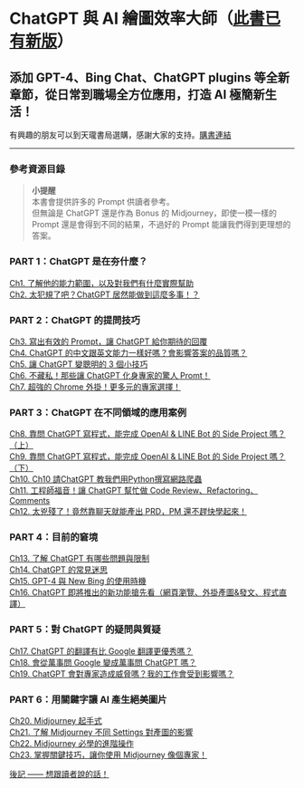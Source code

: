 # ChatGPT 與 AI 繪圖效率大師（[此書已有新版](https://www.tenlong.com.tw/products/9786263339989)）

## 添加 GPT-4、Bing Chat、ChatGPT plugins 等全新章節，從日常到職場全方位應用，打造 AI 極簡新生活！



有興趣的朋友可以到天瓏書局選購，感謝大家的支持。[購書連結](https://www.tenlong.com.tw/products/9786263334885)

---

### 參考資源目錄

> **小提醒**  
> 本書會提供許多的 Prompt 供讀者參考。  
> 但無論是 ChatGPT 還是作為 Bonus 的 Midjourney，即使一模一樣的 Prompt 還是會得到不同的結果，不過好的 Prompt 能讓我們得到更理想的答案。  

### PART 1：ChatGPT 是在夯什麼？

[Ch1. 了解他的能力範圍，以及對我們有什麼實際幫助](Ch01)  
[Ch2. 太犯規了吧？ChatGPT 居然能做到這麼多事！？](Ch02)  

### PART 2：ChatGPT 的提問技巧

[Ch3. 寫出有效的 Prompt，讓 ChatGPT 給你期待的回覆](Ch03)  
[Ch4. ChatGPT 的中文跟英文能力一樣好嗎？會影響答案的品質嗎？](Ch04)  
[Ch5. 讓 ChatGPT 變聰明的 3 個小技巧](Ch05)  
[Ch6. 不藏私！那些讓 ChatGPT 化身專家的驚人 Promt！](Ch06)  
[Ch7. 超強的 Chrome 外掛！更多元的專家選擇！](Ch07)  

### PART 3：ChatGPT 在不同領域的應用案例

[Ch8. 靠問 ChatGPT 寫程式，能完成 OpenAI & LINE Bot 的 Side Project 嗎？（上）](Ch08)  
[Ch9. 靠問 ChatGPT 寫程式，能完成 OpenAI & LINE Bot 的 Side Project 嗎？（下）](Ch09)  
[Ch10. Ch10	請ChatGPT 教我們用Python撰寫網路爬蟲](Ch10)  
[Ch11. 工程師福音！讓 ChatGPT 幫忙做 Code Review、Refactoring、Comments](Ch11)  
[Ch12. 太兇殘了！竟然靠聊天就能產出 PRD，PM 還不趕快學起來！](Ch12)  

### PART 4：目前的窘境

[Ch13. 了解 ChatGPT 有哪些問題與限制](Ch13)  
[Ch14. ChatGPT 的常見迷思](Ch14)  
[Ch15. GPT-4 與 New Bing 的使用時機](Ch15)  
[Ch16. ChatGPT 即將推出的新功能搶先看（網頁瀏覽、外掛產圖&發文、程式直譯）](Ch16)  

### PART 5：對 ChatGPT 的疑問與質疑

[Ch17. ChatGPT 的翻譯有比 Google 翻譯更優秀嗎？](Ch17)  
[Ch18. 會從萬事問 Google 變成萬事問 ChatGPT 嗎？](Ch18)  
[Ch19. ChatGPT 會對專家造成威脅嗎？我的工作會受到影響嗎？](Ch19)  

### PART 6：用關鍵字讓 AI 產生絕美圖片

[Ch20. Midjourney 起手式](Ch20)  
[Ch21. 了解 Midjourney 不同 Settings 對產圖的影響](Ch21)  
[Ch22. Midjourney 必學的進階操作](Ch22)  
[Ch23. 掌握關鍵技巧，讓你使用 Midjourney 像個專家！](Ch23)  

[後記 —— 想跟讀者說的話！](後記)
